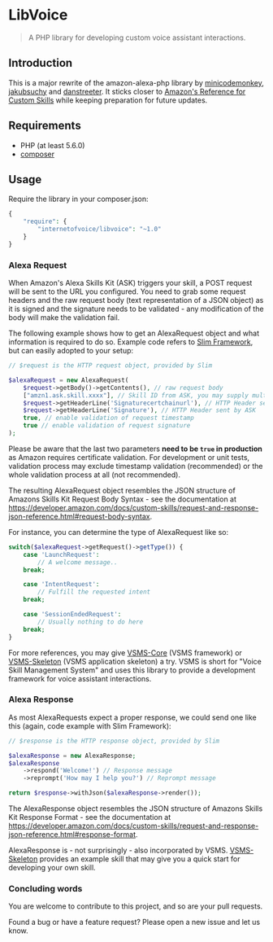 # LibVoice

> A PHP library for developing custom voice assistant interactions.

## Introduction
This is a major rewrite of the amazon-alexa-php library by [minicodemonkey](https://github.com/MiniCodeMonkey),
[jakubsuchy](https://github.com/jakubsuchy) and [danstreeter](https://github.com/danstreeter). It sticks closer to
[Amazon's Reference for Custom Skills](https://developer.amazon.com/docs/custom-skills/request-and-response-json-reference.html)
while keeping preparation for future updates.

## Requirements
* PHP (at least 5.6.0)
* [composer](https://getcomposer.org/)

## Usage
Require the library in your composer.json:
```php
{
    "require": {
        "internetofvoice/libvoice": "~1.0"
    }
}
```

### Alexa Request
When Amazon's Alexa Skills Kit (ASK) triggers your skill, a POST request will be sent to the URL you configured. You
need to grab some request headers and the raw request body (text representation of a JSON object) as it is signed and
the signature needs to be validated - any modification of the body will make the validation fail.

The following example shows how to get an AlexaRequest object and what information is required to do so.
Example code refers to [Slim Framework](https://www.slimframework.com), but can easily adopted to your setup:
```php
// $request is the HTTP request object, provided by Slim

$alexaRequest = new AlexaRequest(
    $request->getBody()->getContents(), // raw request body
    ["amzn1.ask.skill.xxxx"], // Skill ID from ASK, you may supply multiple IDs if needed
    $request->getHeaderLine('Signaturecertchainurl'), // HTTP Header sent by ASK
    $request->getHeaderLine('Signature'), // HTTP Header sent by ASK
    true, // enable validation of request timestamp
    true // enable validation of request signature
);

```

Please be aware that the last two parameters **need to be `true` in production** as Amazon requires certificate 
validation. For development or unit tests, validation process may exclude timestamp validation (recommended) or 
the whole validation process at all (not recommended).

The resulting AlexaRequest object resembles the JSON structure of Amazons Skills Kit Request Body Syntax - see the
documentation at
https://developer.amazon.com/docs/custom-skills/request-and-response-json-reference.html#request-body-syntax.

For instance, you can determine the type of AlexaRequest like so:
```php
switch($alexaRequest->getRequest()->getType()) {
    case 'LaunchRequest':
        // A welcome message..
    break;

    case 'IntentRequest':
   		// Fulfill the requested intent
    break;

    case 'SessionEndedRequest':
    	// Usually nothing to do here
    break;
}
```

For more references, you may give [VSMS-Core](https://github.com/internetofvoice/vsms-core) (VSMS framework) or
[VSMS-Skeleton](https://github.com/internetofvoice/vsms-skeleton) (VSMS application skeleton) a try. VSMS is short
for "Voice Skill Management System" and uses this library to provide a development framework for voice
assistant interactions.

### Alexa Response
As most AlexaRequests expect a proper response, we could send one like this (again, code example with Slim Framework):
```php
// $response is the HTTP response object, provided by Slim

$alexaResponse = new AlexaResponse;
$alexaResponse
	->respond('Welcome!') // Response message
	->reprompt('How may I help you?') // Reprompt message

return $response->withJson($alexaResponse->render());
```

The AlexaResponse object resembles the JSON structure of Amazons Skills Kit Response Format - see the documentation at
https://developer.amazon.com/docs/custom-skills/request-and-response-json-reference.html#response-format.

AlexaResponse is - not surprisingly - also incorporated by VSMS. [VSMS-Skeleton](https://github.com/internetofvoice/vsms-skeleton)
provides an example skill that may give you a quick start for developing your own skill.

### Concluding words
You are welcome to contribute to this project, and so are your pull requests.

Found a bug or have a feature request? Please open a new issue and let us know.

